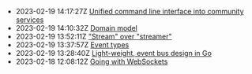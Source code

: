 * 2023-02-19 14:17:27Z [Unified command line interface into community services](../7)
* 2023-02-19 14:10:32Z [Domain model](../5)
* 2023-02-19 13:52:11Z ["Stream" over "streamer"](../6)
* 2023-02-19 13:37:57Z [Event types](../4)
* 2023-02-19 13:28:40Z [Light-weight, event bus design in Go](../3)
* 2023-02-18 12:08:12Z [Going with WebSockets](../2)
